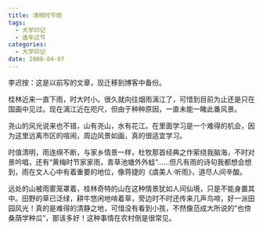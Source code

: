 ```yaml
---
title: 清明时节雨
tags:
  - 大学印记
  - 逢年过节
categories:
  - 大学印记
date: 2008-04-07
---
```


李迟按：这是以前写的文章，现迁移到博客中备份。  

桂林近来一直下雨，时大时小。很久就向往烟雨漓江了，可惜到目前为止还是只在国画中见过。现在漓江近在咫尺，但由于种种原因，一直未能一睹此番风景。
<!-- more -->

尧山的风光说来也不错，山有尧山，水有花江。在里面学习是一个难得的机会，因为这里远离市区的喧闹，周边风景如画，真的很适宜学习。

时值清明，雨连绵不断，与家乡情景一样，杜牧那首经典之作萦绕我脑海，不时对景吟唱，还有“黄梅时节家家雨，青草池塘外外蛙”……但凡有雨的诗句我都想会想到，雨在文人心中有着重要的地位，像蒋捷的《虞美人·听雨》，道尽人间辛酸。

远处的山被雨雾笼罩着，桂林奇特的山在这种情景犹如人间仙境，只是不能身置其中。田野的草已泛绿，耕牛悠闲地啃着草，旁边时不时还传来几声鸟啼，好一派田园风光！真的是难得的清静之地，可惜没有看到小孩，不然像范成大所说的“也傍桑荫学种瓜”，那该多好！这种事情在农村倒是很常见。

